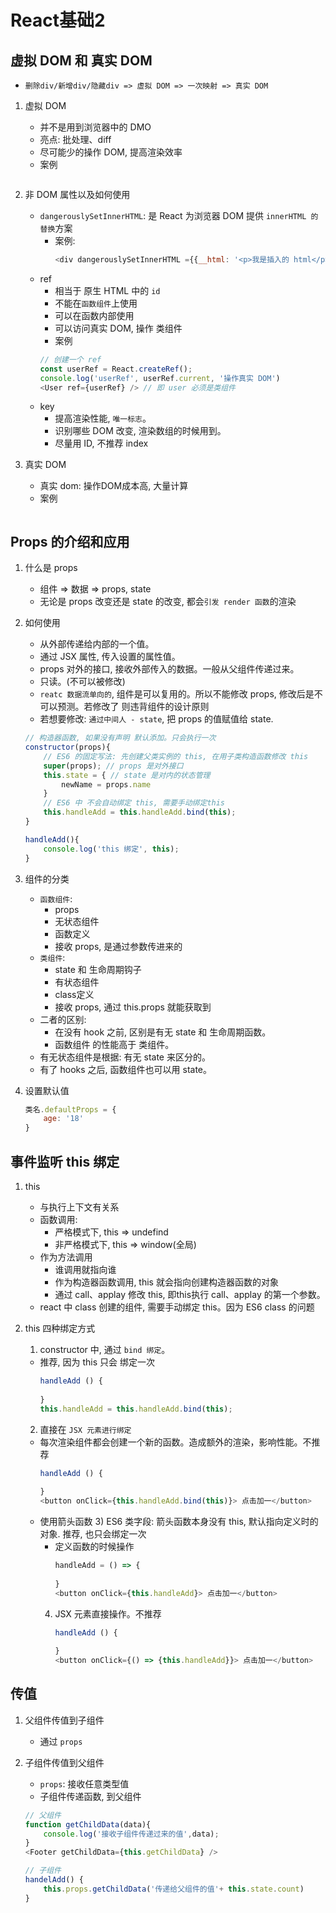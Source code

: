 # React基础2


## 虚拟 DOM 和 真实 DOM 

* `删除div/新增div/隐藏div => 虚拟 DOM => 一次映射 => 真实 DOM `

1. 虚拟 DOM
    * 并不是用到浏览器中的 DMO
    * 亮点: 批处理、diff
    * 尽可能少的操作 DOM, 提高渲染效率
    * 案例
    ```javascript
    
    ```
2. 非 DOM 属性以及如何使用
    * `dangerouslySetInnerHTML`:  是 React 为浏览器 DOM 提供 `innerHTML 的替换`方案
        * 案例: 
            ```javascript
            <div dangerouslySetInnerHTML ={{__html: '<p>我是插入的 html</p>'}}></div>
            ```
    * ref 
        * 相当于 原生 HTML 中的 `id`
        * 不能在`函数组件`上使用
        * 可以在函数内部使用
        * 可以访问真实 DOM, 操作 类组件
        * 案例
        ```javascript
        // 创建一个 ref
        const userRef = React.createRef();
        console.log('userRef', userRef.current, '操作真实 DOM')
        <User ref={userRef} /> // 即 user 必须是类组件
        ```
    * key
        * 提高渲染性能, `唯一标志`。
        * 识别哪些 DOM 改变, 渲染数组的时候用到。
        * 尽量用 ID, 不推荐 index
   


3. 真实 DOM 
    * 真实 dom: 操作DOM成本高, 大量计算
    * 案例
    ```javascript
    
    ```


## Props 的介绍和应用

1. 什么是 props
    * 组件 => 数据 => props, state
    * 无论是 props 改变还是 state 的改变, 都会`引发 render 函数`的渲染

2. 如何使用
    * 从外部传递给内部的一个值。
    * 通过 JSX 属性, 传入设置的属性值。
    * props 对外的接口, 接收外部传入的数据。一般从父组件传递过来。
    * 只读。(不可以被修改)
    * `reatc 数据流单向的`, 组件是可以复用的。所以不能修改 props, 修改后是不可以预测。若修改了 则违背组件的设计原则
    * 若想要修改: `通过中间人 - state`, 把 props 的值赋值给 state.
    ```JavaScript
    // 构造器函数, 如果没有声明 默认添加。只会执行一次
    constructor(props){
        // ES6 的固定写法: 先创建父类实例的 this, 在用子类构造函数修改 this 
        super(props); // props 是对外接口
        this.state = { // state 是对内的状态管理
            newName = props.name
        }
        // ES6 中 不会自动绑定 this, 需要手动绑定this
        this.handleAdd = this.handleAdd.bind(this);
    }

    handleAdd(){
        console.log('this 绑定', this);
    }
    ```

3. 组件的分类
    * `函数组件`: 
        * props
        * 无状态组件
        * 函数定义
        * 接收 props, 是通过参数传进来的
    * `类组件`: 
        * state 和 生命周期钩子
        * 有状态组件
        * class定义
        * 接收 props, 通过 this.props 就能获取到
    * 二者的区别: 
        * 在没有 hook 之前, 区别是有无 state 和 生命周期函数。
        * 函数组件 的性能高于 类组件。
    * 有无状态组件是根据: 有无 state 来区分的。
    * 有了 hooks 之后, 函数组件也可以用 state。

4. 设置默认值
    ```javascript
    类名.defaultProps = {
        age: '18'
    }
    ```








## 事件监听 this 绑定

1. this
    * 与执行上下文有关系
    * 函数调用: 
        * 严格模式下, this => undefind
        * 非严格模式下, this => window(全局)
    * 作为方法调用 
        * 谁调用就指向谁
        * 作为构造器函数调用, this 就会指向创建构造器函数的对象
        * 通过 call、applay 修改 this, 即this执行 call、applay 的第一个参数。
    * react 中 class 创建的组件, 需要手动绑定 this。因为 ES6 class 的问题

2. this 四种绑定方式
    1) constructor 中, 通过 `bind 绑定`。 
    * 推荐, 因为 this 只会 绑定一次
        ```javascript
        handleAdd () {
                
        }
        this.handleAdd = this.handleAdd.bind(this);
        ```
    2) 直接在 `JSX 元素进行绑定`
    * 每次渲染组件都会创建一个新的函数。造成额外的渲染，影响性能。不推荐
        ```javascript
        handleAdd () {
                
        }
        <button onClick={this.handleAdd.bind(this)}> 点击加一</button>
        ```
    * 使用箭头函数
        3) ES6 类字段: 箭头函数本身没有 this, 默认指向定义时的对象. 推荐, 也只会绑定一次
        * 定义函数的时候操作
            ```javascript
            handleAdd = () => {
                
            }
            <button onClick={this.handleAdd}> 点击加一</button>
            ```
        4) JSX 元素直接操作。不推荐
            ```javascript
            handleAdd () {
                
            }
            <button onClick={() => {this.handleAdd}}> 点击加一</button>
            ```





## 传值

1. 父组件传值到子组件
    * 通过 `props`

2. 子组件传值到父组件
    * `props`: 接收任意类型值
    * 子组件传递函数, 到父组件
    ```javascript
    // 父组件
    function getChildData(data){
        console.log('接收子组件传递过来的值',data);
    }
    <Footer getChildData={this.getChildData} />

    // 子组件
    handelAdd() {
        this.props.getChildData('传递给父组件的值'+ this.state.count)
    }
    ```